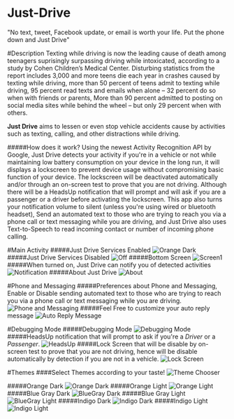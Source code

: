 # Just-Drive
"No text, tweet, Facebook update, or email is worth your life. Put the phone down and Just Drive"

#Description
Texting while driving is now the leading cause of death among teenagers suprisingly surpassing driving while intoxicated, according to a study by Cohen Children’s Medical Center. Disturbing statistics from the report includes 3,000 and more teens die each year in crashes caused by texting while driving, more than 50 percent of teens admit to texting while driving, 95 percent read texts and emails when alone – 32 percent do so when with friends or parents, More than 90 percent admitted to posting on social media sites while behind the wheel – but only 29 percent when with others.

**Just Drive** aims to lessen or even stop vehicle accidents cause by activities such as texting, calling, and other distractions while driving.

#####How does it work?
Using the newest Activity Recognition API by Google, Just Drive detects your activity if you're in a vehicle or not while maintaining low battery consumption on your device in the long run, it will displays a lockscreen to prevent device usage without compromising basic function of your device. The lockscreen will be deactivated automatically and/or through an on-screen test to prove that you are not driving. Although there will be a HeadsUp notification that will prompt and will ask if you are a passenger or a driver before activating the lockscreen. This app also turns your notification volume to silent (unless you're using wired or bluetooth headset), Send an automated text to those who are trying to reach you via a phone call or text messaging while you are driving, and Just Drive also uses Text-to-Speech to read incoming contact or number of incoming phone calling.

#Main Activity
#####Just Drive Services Enabled
![Orange Dark](http://s29.postimg.org/lvjd57l53/Orange_Dark.png)
#####Just Drive Services Disabled
![Off](http://s29.postimg.org/r5obwi5dz/Off.png)
#####Bottom Screen
![Screen1](http://s29.postimg.org/4yyvqj2yv/Screen1.png)
#####When turned on, Just Drive can notify you of detected activities
![Notification](http://s29.postimg.org/n1nd409fr/Notification.png)
#####About Just Drive
![About](http://s29.postimg.org/c9l7b64lj/About.png)

#Phone and Messaging
#####Preferences about Phone and Messaging, Enable or Disable sending automated text to those who are trying to reach you via a phone call or text messaging while you are driving.
![Phone and Messaging](http://s29.postimg.org/7hkkr7op3/Phone_and_Messaging.png)
#####Feel Free to customize your auto reply message
![Auto Reply Message](http://s29.postimg.org/5x621c1jb/Auto_Reply_Message.png)

#Debugging Mode
#####Debugging Mode
![Debugging Mode](http://s29.postimg.org/4jef6129z/Debugging_Mode.png)
#####HeadsUp notification that will prompt to ask if you're a *Driver* or a *Passenger*.
![HeadsUp](http://s29.postimg.org/djnm3ynrb/Heads_Up.png)
#####Lock Screen that will be disable by on-screen test to prove that you are not driving, hence will be disable automatically by detection if you are not in a vehicle.
![Lock Screen](http://s29.postimg.org/chi0z5ubr/Lock_Screen.png)

#Themes
####Select Themes according to your taste!
![Theme Chooser](http://s29.postimg.org/z7h5s5djb/Theme_Chooser.png)

#####Orange Dark
![Orange Dark](http://s29.postimg.org/lvjd57l53/Orange_Dark.png)
#####Orange Light
![Orange Light](http://s29.postimg.org/mh8c1bg7b/Orange_Light.png)
#####Blue Gray Dark
![BlueGray Dark](http://s29.postimg.org/y7m9ip8zr/Blue_Gray_Dark.png)
#####Blue Gray Light
![BlueGray Light](http://s29.postimg.org/euqryotzb/Blue_Gray_Light.png)
#####Indigo Dark
![Indigo Dark](http://s29.postimg.org/dv52gq47b/Indigo_Dark.png)
#####Indigo Light
![Indigo Light](http://s29.postimg.org/x2s7dbmiv/Indigo_Light.png)





